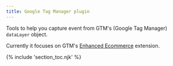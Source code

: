 ```yaml
---
title: Google Tag Manager plugin
---
```


Tools to help you capture event from GTM's (Google Tag Manager) `dataLayer` object. 

Currently it focuses on GTM's [Enhanced Ecommerce](https://developers.google.com/analytics/devguides/collection/ua/gtm/enhanced-ecommerce) extension.

{% include 'section_toc.njk' %}
